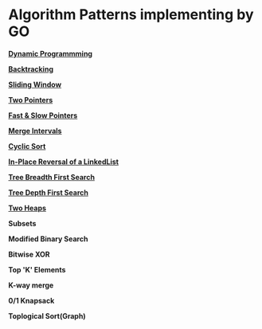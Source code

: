 # Algorithm Patterns implementing by GO


[**Dynamic Programmming**](https://github.com/mohistzh/algo/tree/master/dp)

[**Backtracking**](https://github.com/mohistzh/algo/tree/master/backtracking)

[**Sliding Window**](https://github.com/mohistzh/algo/tree/master/slidewindow)

[**Two Pointers**](https://github.com/mohistzh/algo/tree/master/twopointers)

[**Fast & Slow Pointers**](https://github.com/mohistzh/algo/tree/master/fastslowpointers)

[**Merge Intervals**](https://github.com/mohistzh/algo/tree/master/mergeintervals)

[**Cyclic Sort**](https://github.com/mohistzh/algo/tree/master/cyclicsort)

[**In-Place Reversal of a LinkedList**](https://github.com/mohistzh/algo/tree/master/inplacereversal)

[**Tree Breadth First Search**](https://github.com/mohistzh/algo/tree/master/tbfs)

[**Tree Depth First Search**](https://github.com/mohistzh/algo/tree/master/tdfs)

[**Two Heaps**](https://github.com/mohistzh/algo/tree/master/twoheaps)

**Subsets**

**Modified Binary Search**

**Bitwise XOR**

**Top 'K' Elements**

**K-way merge**

**0/1 Knapsack**

**Toplogical Sort(Graph)**
